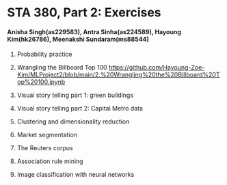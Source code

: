 # STA 380, Part 2: Exercises 
#### Anisha Singh(as229583), Antra Sinha(as224589), Hayoung Kim(hk26786), Meenakshi Sundaram(ms88544)


1. Probability practice

2. Wrangling the Billboard Top 100
https://github.com/Hayoung-Zoe-Kim/MLProject2/blob/main/2.%20Wrangling%20the%20Billboard%20Top%20100.ipynb

4. Visual story telling part 1: green buildings

5. Visual story telling part 2: Capital Metro data

6. Clustering and dimensionality reduction

7. Market segmentation

8. The Reuters corpus

9. Association rule mining

10. Image classification with neural networks
